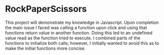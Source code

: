 # RockPaperScissors
This project will demonstrate my knowledge in Javascript.
Upon completion the main issue I faced was calling a function upon click and using that functions return value in another function. Doing this led to an 
undefined value read as the function tried to execute. I combined parts of the functions to initialize both calls; however, I initially wanted to avoid this as to make the initial functions more concise.
